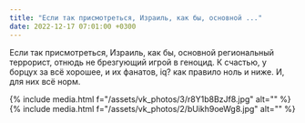 ```yaml
---
title: "Если так присмотреться, Израиль, как бы, основной ..."
date: 2022-12-17 07:01:00 +0300
---
```


Если так присмотреться, Израиль, как бы, основной региональный террорист, отнюдь не брезгующий игрой в геноцид. К счастью, у борцух за всё хорошее, и их фанатов, iq? как правило ноль и ниже. И, для них всё норм.


{% include media.html f="/assets/vk_photos/3/r8Y1b8BzJf8.jpg" alt="" %}
{% include media.html f="/assets/vk_photos/2/bUikh9oeWg8.jpg" alt="" %}
